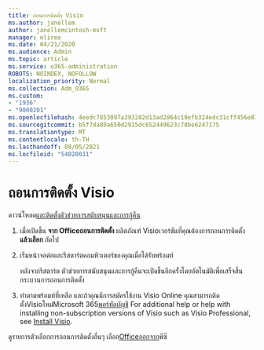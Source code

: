 ```yaml
---
title: ถอนการติดตั้ง Visio
ms.author: janellem
author: janellemcintosh-msft
manager: eliree
ms.date: 04/21/2020
ms.audience: Admin
ms.topic: article
ms.service: o365-administration
ROBOTS: NOINDEX, NOFOLLOW
localization_priority: Normal
ms.collection: Adm_O365
ms.custom:
- "1936"
- "9000201"
ms.openlocfilehash: 4eedc7853097a393282d13ad2864c19efb324edc31cff456e815180133dd30f1
ms.sourcegitcommit: b5f7da89a650d2915dc652449623c78be6247175
ms.translationtype: MT
ms.contentlocale: th-TH
ms.lasthandoff: 08/05/2021
ms.locfileid: "54020031"
---
```

# <a name="uninstall-visio"></a>ถอนการติดตั้ง Visio

ดาวน์โหลด[และติดตั้งตัวช่วยการสนับสนุนและการกู้คืน](https://aka.ms/SARA-OfficeUninstall-Alchemy)
  
1. เมื่อเปิดขึ้น **จาก Officeถอนการติดตั้ง** ผลิตภัณฑ์ Visioเวอร์ชันที่คุณต้องการถอนการติดตั้ง **แล้วเลือก** ถัดไป 
    
2. เริ่มหน้าจอต่อและรีสตาร์ตคอมพิวเตอร์ของคุณเมื่อได้รับพร้อมท์
    
    หลังจากรีสตาร์ต ตัวช่วยการสนับสนุนและการกู้คืนจะเปิดขึ้นอีกครั้งโดยอัตโนมัติเพื่อเสร็จสิ้นกระบวนการถอนการติดตั้ง
    
3. ทําตามพร้อมท์ที่เหลือ และถ้าคุณมีการสมัครใช้งาน Visio Online คุณสามารถติดตั้งVisioใหม่Microsoft 365[พอร์ทัลบัญชี](https://portal.office.com/account#installs) For additional help or help with installing non-subscription versions of Visio such as Visio Professional, see [Install Visio](https://support.office.com/article/f98f21e3-aa02-4827-9167-ddab5b025710?wt.mc_id=OfficeAdm_ClientDIA_Alchemy1936). 
    
ดูรายการตัวเลือกการถอนการติดตั้งอื่นๆ เลือก[Officeออกจาก](https://support.office.com/article/9dd49b83-264a-477a-8fcc-2fdf5dbf61d8?wt.mc_id=OfficeAdm_ClientDIA_Alchemy1936)พีซี